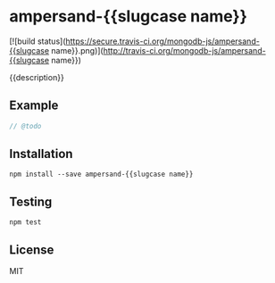 # ampersand-{{slugcase name}}

[![build status](https://secure.travis-ci.org/mongodb-js/ampersand-{{slugcase name}}.png)](http://travis-ci.org/mongodb-js/ampersand-{{slugcase name}})

{{description}}

## Example

```javascript
// @todo
```

## Installation

```
npm install --save ampersand-{{slugcase name}}
```

## Testing

```
npm test
```

## License

MIT
